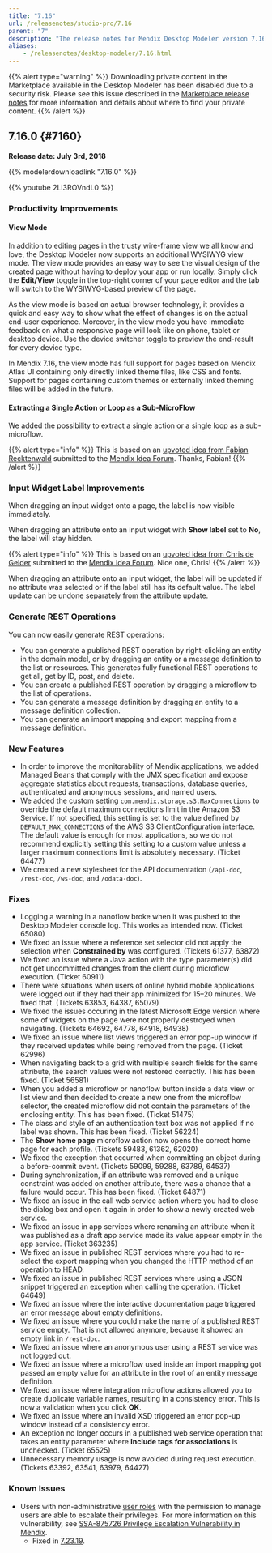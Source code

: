 ```yaml
---
title: "7.16"
url: /releasenotes/studio-pro/7.16
parent: "7"
description: "The release notes for Mendix Desktop Modeler version 7.16 (including all patches) with details on new features, bug fixes, and known issues."
aliases:
    - /releasenotes/desktop-modeler/7.16.html
---
```


{{% alert type="warning" %}}
Downloading private content in the Marketplace available in the Desktop Modeler has been disabled due to a security risk. Please see this issue described in the [Marketplace release notes](/releasenotes/app-store/#private-fix) for more information and details about where to find your private content.
{{% /alert %}}

## 7.16.0 {#7160}

**Release date: July 3rd, 2018**

{{% modelerdownloadlink "7.16.0" %}}

{{% youtube 2Li3ROVndL0 %}}

### Productivity Improvements

#### View Mode

In addition to editing pages in the trusty wire-frame view we all know and love, the Desktop Modeler now supports an additional WYSIWYG view mode. The view mode provides an easy way to see the visual design of the created page without having to deploy your app or run locally. Simply click the **Edit/View** toggle in the top-right corner of your page editor and the tab will switch to the WYSIWYG-based preview of the page. 

As the view mode is based on actual browser technology, it provides a quick and easy way to show what the effect of changes is on the actual end-user experience. Moreover, in the view mode you have immediate feedback on what a responsive page will look like on phone, tablet or desktop device. Use the device switcher toggle to preview the end-result for every device type.

In Mendix 7.16, the view mode has full support for pages based on Mendix Atlas UI containing only directly linked theme files, like CSS and fonts. Support for pages containing custom themes or externally linked theming files will be added in the future.

#### Extracting a Single Action or Loop as a Sub-MicroFlow

We added the possibility to extract a single action or a single loop as a sub-microflow. 

{{% alert type="info" %}}
This is based on an [upvoted idea from Fabian Recktenwald](https://forum.mendixcloud.com/link/ideas/685) submitted to the [Mendix Idea Forum](https://forum.mendixcloud.com/link/ideas). Thanks, Fabian!
{{% /alert %}}

### Input Widget Label Improvements

When dragging an input widget onto a page, the label is now visible immediately.

When dragging an attribute onto an input widget with **Show label** set to **No**, the label will stay hidden.

{{% alert type="info" %}}
This is based on an [upvoted idea from Chris de Gelder](https://forum.mendixcloud.com/link/ideas/163) submitted to the [Mendix Idea Forum](https://forum.mendixcloud.com/link/ideas). Nice one, Chris!
{{% /alert %}}

When dragging an attribute onto an input widget, the label will be updated if no attribute was selected or if the label still has its default value. The label update can be undone separately from the attribute update.

### Generate REST Operations

You can now easily generate REST operations:

* You can generate a published REST operation by right-clicking an entity in the domain model, or by dragging an entity or a message definition to the list or resources. This generates fully functional REST operations to get all, get by ID, post, and delete.
* You can create a published REST operation by dragging a microflow to the list of operations.
* You can generate a message definition by dragging an entity to a message definition collection.
* You can generate an import mapping and export mapping from a message definition.

### New Features

* In order to improve the monitorability of Mendix applications, we added Managed Beans that comply with the JMX specification and expose aggregate statistics about requests, transactions, database queries, authenticated and anonymous sessions, and named users.
* We added the custom setting `com.mendix.storage.s3.MaxConnections` to override the default maximum connections limit in the Amazon S3 Service. If not specified, this setting is set to the value defined by `DEFAULT_MAX_CONNECTIONS` of the AWS S3 ClientConfiguration interface. The default value is enough for most applications, so we do not recommend explicitly setting this setting to a custom value unless a larger maximum connections limit is absolutely necessary. (Ticket 64477)
* We created a new stylesheet for the API documentation (`/api-doc`, `/rest-doc`, `/ws-doc`, and `/odata-doc`).

### Fixes

* Logging a warning in a nanoflow broke when it was pushed to the Desktop Modeler console log. This works as intended now. (Ticket 65080)
* We fixed an issue where a reference set selector did not apply the selection when **Constrained by** was configured. (Tickets 61377, 63872)
* We fixed an issue where a Java action with the type parameter(s) did not get uncommitted changes from the client during microflow execution. (Ticket 60911)
* There were situations when users of online hybrid mobile applications were logged out if they had their app minimized for 15–20 minutes. We fixed that. (Tickets 63853, 64387, 65079)	
* We fixed the issues occuring in the latest Microsoft Edge version where some of widgets on the page were not properly destroyed when navigating. (Tickets 64692, 64778, 64918, 64938)
* We fixed an issue where list views triggered an error pop-up window if they received updates while being removed from the page. (Ticket 62996)
* When navigating back to a grid with multiple search fields for the same attribute, the search values were not restored correctly. This has been fixed. (Ticket 56581)
* When you added a microflow or nanoflow button inside a data view or list view and then decided to create a new one from the microflow selector, the created microflow did not contain the parameters of the enclosing entity. This has been fixed. (Ticket 51475)
* The class and style of an authentication text box was not applied if no label was shown. This has been fixed. (Ticket 56224)
* The **Show home page** microflow action now opens the correct home page for each profile. (Tickets 59483, 61362, 62020)
* <a name="59099"></a>We fixed the exception that occurred when committing an object during a before-commit event. (Tickets 59099, 59288, 63789, 64537)
* During synchronization, if an attribute was removed and a unique constraint was added on another attribute, there was a chance that a failure would occur. This has been fixed. (Ticket 64871)
* We fixed an issue in the call web service action where you had to close the dialog box and open it again in order to show a newly created web service.
* We fixed an issue in app services where renaming an attribute when it was published as a draft app service made its value appear empty in the app service. (Ticket 363235)
* We fixed an issue in published REST services where you had to re-select the export mapping when you changed the HTTP method of an operation to HEAD.
* We fixed an issue in published REST services where using a JSON snippet triggered an exception when calling the operation. (Ticket 64649)
* We fixed an issue where the interactive documentation page triggered an error message about empty definitions.
* We fixed an issue where you could make the name of a published REST service empty. That is not allowed anymore, because it showed an empty link in `/rest-doc`. 
* We fixed an issue where an anonymous user using a REST service was not logged out.
* We fixed an issue where a microflow used inside an import mapping got passed an empty value for an attribute in the root of an entity message definition.
* We fixed an issue where integration microflow actions allowed you to create duplicate variable names, resulting in a consistency error. This is now a validation when you click **OK**.
* We fixed an issue where an invalid XSD triggered an error pop-up window instead of a consistency error.
* An exception no longer occurs in a published web service operation that takes an entity parameter where **Include tags for associations** is unchecked. (Ticket 65525)
* Unnecessary memory usage is now avoided during request execution. (Tickets 63392, 63541, 63979, 64427)

### Known Issues

* Users with non-administrative [user roles](/refguide/user-roles) with the permission to manage users are able to escalate their privileges. For more information on this vulnerability, see [SSA-875726 Privilege Escalation Vulnerability in Mendix](https://new.siemens.com/global/en/products/services/cert.html#SecurityPublications).
	* Fixed in [7.23.19](7.23#875726).
